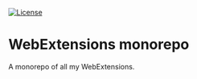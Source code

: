 [![License](https://img.shields.io/github/license/ExE-Boss/webextensions.svg)](https://github.com/ExE-Boss/webextensions/blob/master/LICENSE)

WebExtensions monorepo
======================

A monorepo of all my WebExtensions.
